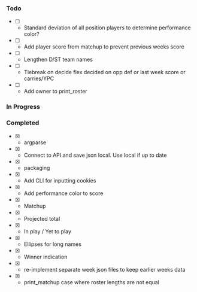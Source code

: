 ### Todo
- [ ] - Standard deviation of all position players to determine performance color?
- [ ] - Add player score from matchup to prevent previous weeks score

- [ ] - Lengthen D/ST team names
- [ ] - Tiebreak on decide flex decided on opp def or last week score or carries/YPC
- [ ] - Add owner to print_roster
### In Progress
### Completed
- [x] - argparse
- [x] - Connect to API and save json local. Use local if up to date
- [x] - packaging
- [x] - Add CLI for inputting cookies
- [x] - Add performance color to score
- [x] - Matchup
- [x] - Projected total
- [x] - In play / Yet to play
- [x] - Ellipses for long names
- [x] - Winner indication
- [x] - re-implement separate week json files to keep earlier weeks data
- [x] - print_matchup case where roster lengths are not equal
